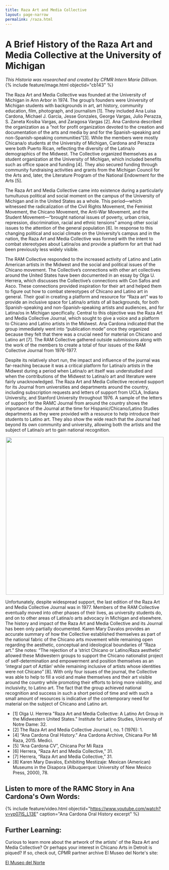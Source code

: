 ```yaml
---
title: Raza Art and Media Collective
layout: page-narrow
permalink: /raza.html
---
```

# A Brief History of the Raza Art and Media Collective at the University of Michigan
_This Historia was researched and created by CPMR Intern Marie Dillivan._
{% include feature/image.html objectid="cb143" %}

 
The Raza Art and Media Collective was founded at the University of Michigan in Ann Arbor in 1974. The group’s founders were University of Michigan students with backgrounds in art, art history, community education, film, photograph, and journalism [1]. They included Ana Luisa Cardona, Michael J. Garcia, Jesse Gonzales, George Vargas, Julio Perazza, S. Zaneta Kosiba Vargas, and Zaragosa Vargas [2]. Ana Cardona described the organization as a “not for profit organization devoted to the creation and documentation of the arts and media by and for the Spanish-speaking and non-Spanish-speaking communities”[3]. While the members were mostly Chicana/o students at the University of Michigan, Cardona and Perazza were both Puerto Rican, reflecting the diversity of the Latina/o demographics of the Midwest. The Collective organized themselves as a student organization at the University of Michigan, which included benefits such as office space and funding [4]. They also secured funding through community fundraising activities and grants from the Michigan Council for the Arts and, later, the Literature Program of the National Endowment for the Arts [5].

The Raza Art and Media Collective came into existence during a particularly tumultuous political and social moment on the campus of the University of Michigan and in the United States as a whole. This period—which witnessed the radicalization of the Civil Rights Movement, the Feminist Movement, the Chicano Movement, the Anti-War Movement, and the Student Movement—“brought national issues of poverty, urban crisis, repression, discrimination, racial and ethnic tensions” among other social issues to the attention of the general population [6]. In response to this changing political and social climate on the University’s campus and in the nation, the Raza Art and Media Collective was formed with the intent to combat stereotypes about Latina/os and provide a platform for art that had been previously less widely visible. 

The RAM Collective responded to the increased activity of Latino and Latin American artists in the Midwest and the social and political issues of the Chicano movement. The Collective’s connections with other art collectives around the United States have been documented in an essay by Olga U. Herrera, which discusses the Collective’s connections with Con Safos and Asco. These connections provided inspiration for their art and helped them to figure out how to combat stereotypes of Chicano and Latino art in general. Their goal in creating a platform and resource for “Raza art” was to provide an inclusive space for Latina/o artists of all backgrounds, for both Spanish-speaking and non-Spanish-speaking artists and audiences, and for Latina/os in Michigan specifically. Central to this objective was the Raza Art and Media Collective Journal, which sought to give a voice and a platform to Chicano and Latino artists in the Midwest. Ana Cardona indicated that the group immediately went into “publication mode” once they organized because they felt that there was a crucial need for material on Chicano and Latino art [7]. The RAM Collective gathered outside submissions along with the work of the members to create a total of four issues of the RAM Collective Journal from 1976-1977. 

Despite its relatively short run, the impact and influence of the journal was far-reaching because it was a critical platform for Latina/o artists in the Midwest during a period when Latina/o art itself was understudied and when the contributions of the Midwest to Latina/o art and literature were fairly unacknowledged. The Raza Art and Media Collective received support for its Journal from universities and departments around the country, including subscription requests and letters of support from UCLA, Indiana University, and Stanford University throughout 1976. A sample of the letters of support for the RAMC Journal from around the country shows the importance of the Journal at the time for Hispanic/Chicano/Latino Studies departments as they were provided with a resource to help introduce their students to Latino art. They also show the wide reach that the Journal had beyond its own community and university, allowing both the artists and the subject of Latina/o art to gain national recognition.

<img src="/chicanapormiraza/web_graphics/historias/NationalChicanaArtExhibit.png" width="500px" style="display: block; margin-left: auto; margin-right: auto;">

Unfortunately, despite widespread support, the last edition of the Raza Art and Media Collective Journal was in 1977. Members of the RAM Collective eventually moved into other phases of their lives, as university students do, and on to other areas of Latina/o arts advocacy in Michigan and elsewhere. The history and impact of the Raza Art and Media Collective and its Journal has been only partially documented. Karen Mary Davalos provides an accurate summary of how the Collective established themselves as part of the national fabric of the Chicano arts movement while remaining open regarding the aesthetic, conceptual and ideological boundaries of “Raza art.” She notes:  “The rejection of a ‘strict Chicano or Latino/Raza aesthetic’ allowed these Midwestern groups to support the Chicano nationalist project of self-determination and empowerment and position themselves as an ‘integral part of Aztlán’ while remaining inclusive of artists whose identities were not Chicano” [8]. With only four issues of the journal, the Collective was able to help to fill a void and make themselves and their art visible around the country while promoting their efforts to bring more visbility,  and inclusivity, to Latino art. The fact that the group achieved national recognition and success in such a short period of time and with such a small amount of resources is indicative of the contemporary need for material on the subject of Chicano and Latino art.  

- [1] Olga U. Herrera "Raza Art and Media Collective: A Latino Art Group in the Midwestern United States." Institute for Latino Studies, University of Notre Dame: 32.
- [2] The Raza Art and Media Collective Journal I, no. 1 (1976): 1.
- [4] “Ana Cardona Oral History.” Ana Cardona Archive, Chicana Por Mi Raza, 2015. Medici.
- [5] “Ana Cardona CV”, Chicana Por Mi Raza
- [6] Herrera, “Raza Art and Media Collective,” 31.
- [7] Herrera, “Raza Art and Media Collective,” 31.
- [8] Karen Mary Davalos, Exhibiting Mestizaje: Mexican (American) Museums in the Disapora (Albuquerque: University of New Mexico Press, 2000), 78.


## Listen to more of the RAMC Story in Ana Cardona's Own Words:

{% include feature/video.html objectid="https://www.youtube.com/watch?v=yp07lS_L13E" caption="Ana Cardona Oral History excerpt" %}


## Further Learning:

Curious to learn more about the artwork of the artists' of the Raza Art and Media Collective? Or perhaps your interest in Chicano Arts in Detroit is piqued? If so, check out, CPMR partner archive El Museo del Norte's site:

[El Museo del Norte ](http://www.elmuseodelnorte.org/)

